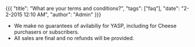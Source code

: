 {{{
  "title": "What are your terms and conditions?",
  "tags": ["faq"],
  "date": "2-2-2015 12:10 AM",
  "author": "Admin"
}}}


* We make no guarantees of avilabiliy for YASP, including for Cheese purchasers or subscribers.
* All sales are final and no refunds will be provided.
